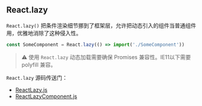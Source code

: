 ## React.lazy

`React.lazy()` 把条件渲染细节挪到了框架层，允许把动态引入的组件当普通组件用，优雅地消除了这种侵入性。

```js
const SomeComponent = React.lazy(() => import('./SomeComponent'))
```

> ⚠️ 使用 `React.lazy` 动态加载需要确保 Promises 兼容性。IE11以下需要 polyfill 兼容。

`React.lazy` 源码传送门：

* [ReactLazy.js](https://github.com/facebook/react/blob/master/packages/react/src/ReactLazy.js)
* [ReactLazyComponent.js](https://github.com/facebook/react/blob/master/packages/shared/ReactLazyComponent.js)


